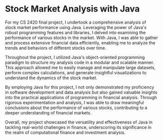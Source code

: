 # Stock Market Analysis with Java
For my CS 2420 final project, I undertook a comprehensive analysis of stock market performance using Java. Leveraging the power of Java's robust programming features and libraries, I delved into examining the performance of various stocks in the market. With Java, I was able to gather and process extensive financial data efficiently, enabling me to analyze the trends and behaviors of different stocks over time.

Throughout the project, I utilized Java's object-oriented programming paradigm to structure my analysis code in a modular and scalable manner. This approach allowed me to easily manage and manipulate large datasets, perform complex calculations, and generate insightful visualizations to understand the dynamics of the stock market.

By employing Java for this project, I not only demonstrated my proficiency in software development and data analysis but also gained valuable insights into the practical applications of programming in financial analysis. Through rigorous experimentation and analysis, I was able to draw meaningful conclusions about the performance of various stocks, contributing to a deeper understanding of financial markets.

Overall, my project showcased the versatility and effectiveness of Java in tackling real-world challenges in finance, underscoring its significance in the realm of computational finance and investment analysis.
